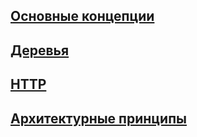 ## [Основные концепции](/web/web_bases)

## [Деревья](/web/web_trees)

## [HTTP](/web/web_http)

## [Архитектурные принципы](/web/web_principles)
